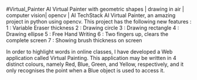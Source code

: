 #Virtual_Painter
AI Virtual Painter with geometric shapes | drawing in air | computer vision| opencv | AI TechStack
AI Virtual Painter, an amazing project in python using opencv. 
This project has the following new features : 
  1 : Variable Eraser thickness 
  2 : Drawing circle
  3 : Drawing rectangle
  4 : Drawing ellipse 
  5 : Free Hand Writing 
  6 : Two fingers up, clears the complete screen 
  7 : Showing brush thickness on screen
  
  In order to highlight words in online classes, I have developed a Web application called Virtual Painting. This application may be written in 4 distinct colours, namely Red, Blue, Green, and Yellow, respectively, and it only recognises the point when a Blue object is used to access it.

